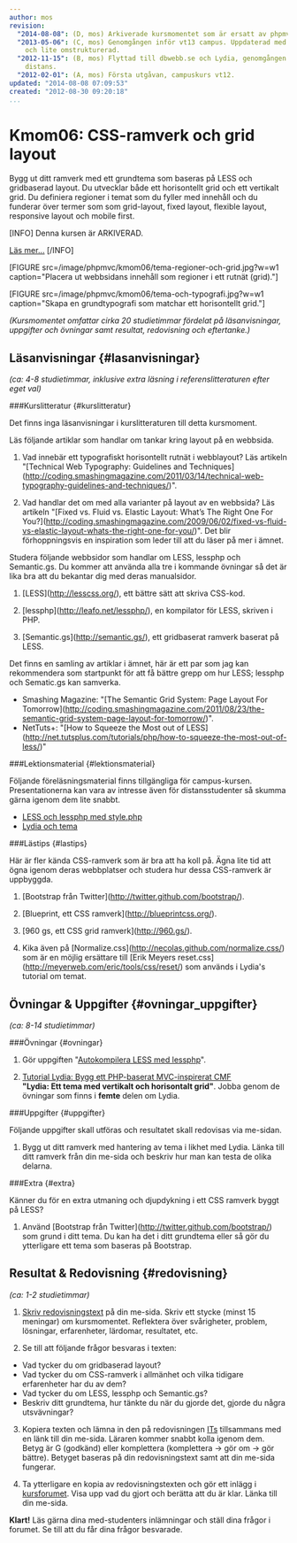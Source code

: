```yaml
---
author: mos
revision:
  "2014-08-08": (D, mos) Arkiverade kursmomentet som är ersatt av phpmvc-v2.
  "2013-05-06": (C, mos) Genomgången inför vt13 campus. Uppdaterad med visst läsmaterial
    och lite omstrukturerad.
  "2012-11-15": (B, mos) Flyttad till dbwebb.se och Lydia, genomgången inför ht12
    distans.
  "2012-02-01": (A, mos) Första utgåvan, campuskurs vt12.
updated: "2014-08-08 07:09:53"
created: "2012-08-30 09:20:18"
...
```

Kmom06: CSS-ramverk och grid layout 
==================================

Bygg ut ditt ramverk med ett grundtema som baseras på LESS och gridbaserad layout. Du utvecklar både ett horisontellt grid och ett vertikalt grid. Du definiera regioner i temat som du fyller med innehåll och du funderar över termer som som grid-layout, fixed layout, flexible layout, responsive layout och mobile first. 

[INFO]
Denna kursen är ARKIVERAD.

[Läs mer...](phpmvc-v1)
[/INFO]


[FIGURE src=/image/phpmvc/kmom06/tema-regioner-och-grid.jpg?w=w1 caption="Placera ut webbsidans innehåll som regioner i ett rutnät (grid)."]

[FIGURE src=/image/phpmvc/kmom06/tema-och-typografi.jpg?w=w1 caption="Skapa en grundtypografi som matchar ett horisontellt grid."]

*(Kursmomentet omfattar cirka 20 studietimmar fördelat på läsanvisningar, uppgifter och övningar samt resultat, redovisning och eftertanke.)*



Läsanvisningar  {#lasanvisningar}
---------------------------------

*(ca: 4-8 studietimmar, inklusive extra läsning i referenslitteraturen efter eget val)*



###Kurslitteratur  {#kurslitteratur}

Det finns inga läsanvisningar i kurslitteraturen till detta kursmoment.

Läs följande artiklar som handlar om tankar kring layout på en webbsida.

1) Vad innebär ett typografiskt horisontellt rutnät i webblayout? Läs artikeln "[Technical Web Typography: Guidelines and Techniques](<a href='http://coding.smashingmagazine.com/2011/03/14/technical-web-typography-guidelines-and-techniques/'>http://coding.smashingmagazine.com/2011/03/14/technical-web-typography-guidelines-and-techniques/</a>)".

2) Vad handlar det om med alla varianter på layout av en webbsida? Läs artikeln "[Fixed vs. Fluid vs. Elastic Layout: What’s The Right One For You?](<a href='http://coding.smashingmagazine.com/2009/06/02/fixed-vs-fluid-vs-elastic-layout-whats-the-right-one-for-you/'>http://coding.smashingmagazine.com/2009/06/02/fixed-vs-fluid-vs-elastic-layout-whats-the-right-one-for-you/</a>)". Det blir förhoppningsvis en inspiration som leder till att du läser på mer i ämnet.


Studera följande webbsidor som handlar om LESS, lessphp och Semantic.gs. Du kommer att använda alla tre i kommande övningar så det är lika bra att du bekantar dig med deras manualsidor.

1) [LESS](<a href='http://lesscss.org/'>http://lesscss.org/</a>), ett bättre sätt att skriva CSS-kod.

2) [lessphp](<a href='http://leafo.net/lessphp/'>http://leafo.net/lessphp/</a>), en kompilator för LESS, skriven i PHP.

3) [Semantic.gs](<a href='http://semantic.gs/'>http://semantic.gs/</a>), ett gridbaserat ramverk baserat på LESS.

Det finns en samling av artiklar i ämnet, här är ett par som jag kan rekommendera som startpunkt för att få bättre grepp om hur LESS; lessphp och Sematic.gs kan samverka.

* Smashing Magazine: "[The Semantic Grid System: Page Layout For Tomorrow](<a href='http://coding.smashingmagazine.com/2011/08/23/the-semantic-grid-system-page-layout-for-tomorrow/'>http://coding.smashingmagazine.com/2011/08/23/the-semantic-grid-system-page-layout-for-tomorrow/</a>)".
* NetTuts+: "[How to Squeeze the Most out of LESS](<a href='http://net.tutsplus.com/tutorials/php/how-to-squeeze-the-most-out-of-less/'>http://net.tutsplus.com/tutorials/php/how-to-squeeze-the-most-out-of-less/</a>)" 


###Lektionsmaterial  {#lektionsmaterial}

Följande föreläsningsmaterial finns tillgängliga för campus-kursen. Presentationerna kan vara av intresse även för distansstudenter så skumma gärna igenom dem lite snabbt.

* [LESS och lessphp med style.php](phpmvc/style-php-vt13.pdf)
* [Lydia och tema](phpmvc/lydia-tema-vt13.pdf)



###Lästips {#lastips}

Här är fler kända CSS-ramverk som är bra att ha koll på. Ägna lite tid att ögna igenom deras webbplatser och studera hur dessa CSS-ramverk är uppbyggda.

1) [Bootstrap från Twitter](<a href='http://twitter.github.com/bootstrap/'>http://twitter.github.com/bootstrap/</a>).

2) [Blueprint, ett CSS ramverk](<a href='http://blueprintcss.org/'>http://blueprintcss.org/</a>).

3) [960 gs, ett CSS grid ramverk](<a href='http://960.gs/'>http://960.gs/</a>).

4) Kika även på [Normalize.css](<a href='http://necolas.github.com/normalize.css/'>http://necolas.github.com/normalize.css/</a>) som är en möjlig ersättare till [Erik Meyers reset.css](<a href='http://meyerweb.com/eric/tools/css/reset/'>http://meyerweb.com/eric/tools/css/reset/</a>) som används i Lydia's tutorial om temat.



Övningar & Uppgifter  {#ovningar_uppgifter}
-------------------------------------------

*(ca: 8-14 studietimmar)*


###Övningar {#ovningar}

1. Gör uppgiften "[Autokompilera LESS med lessphp](forum/viewtopic.php?t=290)". 

2. [Tutorial Lydia: Bygg ett PHP-baserat MVC-inspirerat CMF](lydia/tutorial)  
  **"Lydia: Ett tema med vertikalt och horisontalt grid"**. Jobba genom de övningar som finns i **femte** delen om Lydia.



###Uppgifter {#uppgifter}

Följande uppgifter skall utföras och resultatet skall redovisas via me-sidan.

1. Bygg ut ditt ramverk med hantering av tema i likhet med Lydia. Länka till ditt ramverk från din me-sida och beskriv hur man kan testa de olika delarna.



###Extra {#extra}

Känner du för en extra utmaning och djupdykning i ett CSS ramverk byggt på LESS?

1) Använd [Bootstrap från Twitter](<a href='http://twitter.github.com/bootstrap/'>http://twitter.github.com/bootstrap/</a>) som grund i ditt tema. Du kan ha det i ditt grundtema eller så gör du ytterligare ett tema som baseras på Bootstrap.



Resultat & Redovisning  {#redovisning}
-----------------------------------------------

*(ca: 1-2 studietimmar)*

1. [Skriv redovisningstext](kunskap/att-skriva-en-bra-redovisningstext) på din me-sida. Skriv ett stycke (minst 15 meningar) om kursmomentet. Reflektera över svårigheter, problem, lösningar, erfarenheter, lärdomar, resultatet, etc.

2. Se till att följande frågor besvaras i texten:
  * Vad tycker du om gridbaserad layout?
  * Vad tycker du om CSS-ramverk i allmänhet och vilka tidigare erfarenheter har du av dem?
  * Vad tycker du om LESS, lessphp och Semantic.gs?
  * Beskriv ditt grundtema, hur tänkte du när du gjorde det, gjorde du några utsvävningar?

3. Kopiera texten och lämna in den på redovisningen [ITs](bth#its) tillsammans med en länk till din me-sida. Läraren kommer snabbt kolla igenom dem. Betyg är G (godkänd) eller komplettera (komplettera -> gör om -> gör bättre). Betyget baseras på din redovisningstext samt att din me-sida fungerar.

4. Ta ytterligare en kopia av redovisningstexten och gör ett inlägg i [kursforumet](forum/utbildning/phpmvc). Visa upp vad du gjort och berätta att du är klar. Länka till din me-sida.


**Klart!** Läs gärna dina med-studenters inlämningar och ställ dina frågor i forumet. Se till att du får dina frågor besvarade.




